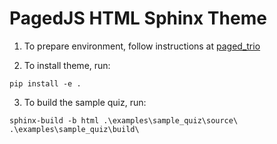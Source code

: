 ﻿# PagedJS HTML Sphinx Theme

1. To prepare environment, follow instructions at [paged_trio](https://github.com/eoas-ubc/paged_trio/blob/master/Readme.md)

2. To install theme, run:
```
pip install -e .
```

3. To build the sample quiz, run:
```
sphinx-build -b html .\examples\sample_quiz\source\ .\examples\sample_quiz\build\
```
